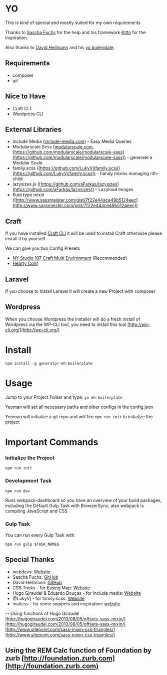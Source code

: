 # YO
This is kind of special and mostly suited for my own requirements

Thanks to [Sascha Fuchs](https://github.com/gisu) for the help and his framework [Kittn](https://github.com/kittn/generator-kittn/) for the inspiration.

Also thanks to [David Hellmann](https://github.com/davidhellmann) and his [yo boilerplate](https://github.com/davidhellmann/generator-dhBoilerplate).

## Requirements
* composer
* git

## Nice to Have
* Craft CLI
* Wordpress CLI

## External Libraries
- Include Media ([include-media.com](http://include-media.com/)) - Easy Media Queries
- Modularscale Scss ([modularscale.com](http://www.modularscale.com/), [https://github.com/modularscale/modularscale-sass](https://github.com/modularscale/modularscale-sass)) - generate a Modular Scale
- family.scss ([https://github.com/LukyVj/family.scss](https://github.com/LukyVj/family.scss)) - handy mixins managing nth-child
- lazysizes.js ([https://github.com/aFarkas/lazysizes](https://github.com/aFarkas/lazysizes)) - Lazyload Images
- fluid type mixin ([http://www.sassmeister.com/gist/7f22e44ace49b5124eec](http://www.sassmeister.com/gist/7f22e44ace49b5124eec))



## Craft
If you have installed [Craft CLI](https://github.com/rsanchez/craft-cli) it will be used to install Craft otherwise please install it by yourself

We can give you two Config Presets
* [NY Studio 107 Craft Multi Environment](https://github.com/nystudio107/craft-multi-environment) (Recommended)
* [Hearty Conf](https://github.com/mmikkel/HeartyConfig-Craft) 


## Laravel
If you choose to Install Laravel it will create a new Project with composer

## Wordpress
When you choose Wordpress the installer will do a 
fresh install of Wordpress via the WP-CLI tool, you need to install this tool [http://wp-cli.org/](http://wp-cli.org/)

# Install

```npm install -g generator-mh-boilerplate```

# Usage
Jump to your Project Folder and type:
```yo mh-boilerplate```

Yeoman will set all necessary paths and other configs in the config.json

Yeoman will initialize a git repo and will fire `npm run init` to initialize the project

# Important Commands
### Initialize the Project
```
npm run init
```

### Development Task
```
npm run dev
```
Runs webpack-dashboard so you have an overview of your build packages, including the Default Gulp Task with BrowserSync, also webpack is compiling JavaScript and CSS

### Gulp Task
You can run every Gulp Task with
```
npm run gulp $TASK_NAME$
```

## Special Thanks
- webdevs: [Website](http://webdevs.xyz)
- Sascha Fuchs: [GitHub](https://github.com/gisu)
- David Hellmann: [GitHub](https://github.com/davidhellmann)
- CSS Tricks -  for Easing Map: [Website](https://css-tricks.com/snippets/sass/easing-map-get-function/)
- Hugo Giraudel & Eduardo Bouças - for include media: [Website](http://include-media.com/)
- @LukyVj - for family.scss: [Website](http://lukyvj.github.io/family.scss/)
- inuitcss - for some snippets and inspiration: [website](https://github.com/inuitcss/inuitcss)

--
Using functions of Hugo Giraudel
[http://hugogiraudel.com/2013/08/05/offsets-sass-mixin/](http://hugogiraudel.com/2013/08/05/offsets-sass-mixin/)
[http://www.sitepoint.com/sass-mixin-css-triangles/](http://www.sitepoint.com/sass-mixin-css-triangles/)

Using the REM Calc function of Foundation by zurb
[http://foundation.zurb.com](http://foundation.zurb.com)
--
